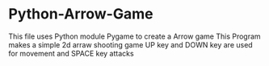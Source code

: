# Python-Arrow-Game
This file uses Python module Pygame to create a Arrow game
This Program makes a simple 2d arraw shooting game
UP key and DOWN key are used for movement and SPACE key attacks
